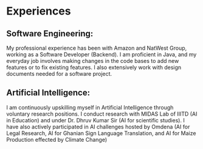 # Experiences
## Software Engineering:
My professional experience has been with Amazon and NatWest Group, working as a Software Developer (Backend). I am proficient in Java, and my everyday job involves making changes in the code bases to add new features or to fix existing features. I also extensively work with design documents needed for a software project.

## Artificial Intelligence:
I am continuously upskilling myself in Artificial Intelligence through voluntary research positions. I conduct research with MIDAS Lab of IIITD (AI in Education) and under Dr. Dhruv Kumar Sir (AI for scientific studies). I have also actively participated in AI challenges hosted by Omdena (AI for Legal Research, AI for Ghanian Sign Language Translation, and AI for Maize Production effected by Climate Change)

